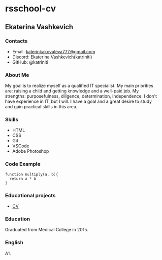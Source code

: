 # rsschool-cv

## Ekaterina Vashkevich

### Contacts
* Email: katerinkakovaleva777@gmail.com
* Discord: Ekaterina Vashkevich(katriniti)
* GitHub: @katriniti

### About Me
My goal is to realize myself as a qualified IT specialist. My main priorities are: raising a child and getting knowledge and a well-paid job. My strengths: purposefulness, diligence, determination, independence. I don't have experience in IT, but I will. I have a goal and a great desire to study and gain practical skills in this area.

### Skills
* HTML
* CSS
* Git
* VSCode
* Adobe Photoshop

### Code Example
```
function multiply(a, b){
  return a * b
}
```

### Educational projects
* [CV](https://katriniti.github.io/rsschool-cv/cv)

### Education
Graduated from Medical College in 2015.

### English
A1.
